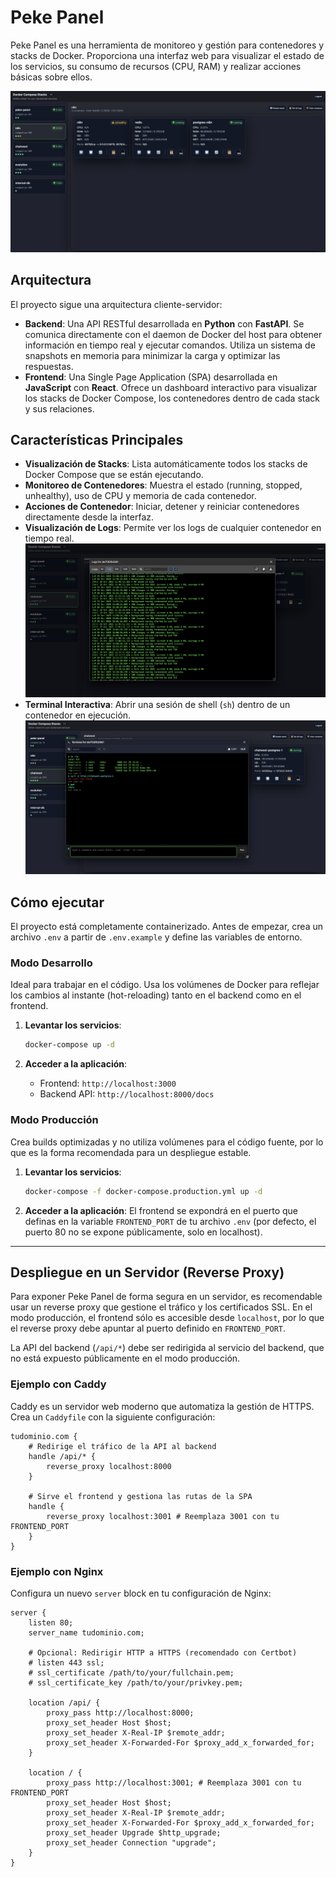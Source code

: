 # Peke Panel

Peke Panel es una herramienta de monitoreo y gestión para contenedores y stacks de Docker. Proporciona una interfaz web para visualizar el estado de los servicios, su consumo de recursos (CPU, RAM) y realizar acciones básicas sobre ellos.

![Peke Panel Dashboard](./assets/panel.jpg)

## Arquitectura

El proyecto sigue una arquitectura cliente-servidor:

-   **Backend**: Una API RESTful desarrollada en **Python** con **FastAPI**. Se comunica directamente con el daemon de Docker del host para obtener información en tiempo real y ejecutar comandos. Utiliza un sistema de snapshots en memoria para minimizar la carga y optimizar las respuestas.
-   **Frontend**: Una Single Page Application (SPA) desarrollada en **JavaScript** con **React**. Ofrece un dashboard interactivo para visualizar los stacks de Docker Compose, los contenedores dentro de cada stack y sus relaciones.

## Características Principales

-   **Visualización de Stacks**: Lista automáticamente todos los stacks de Docker Compose que se están ejecutando.
-   **Monitoreo de Contenedores**: Muestra el estado (running, stopped, unhealthy), uso de CPU y memoria de cada contenedor.
-   **Acciones de Contenedor**: Iniciar, detener y reiniciar contenedores directamente desde la interfaz.
-   **Visualización de Logs**: Permite ver los logs de cualquier contenedor en tiempo real.
    ![Log Modal](./assets/logs.jpg)
-   **Terminal Interactiva**: Abrir una sesión de shell (`sh`) dentro de un contenedor en ejecución.
    ![Shell Modal](./assets/shell.jpg)

## Cómo ejecutar

El proyecto está completamente containerizado. Antes de empezar, crea un archivo `.env` a partir de `.env.example` y define las variables de entorno.

### Modo Desarrollo

Ideal para trabajar en el código. Usa los volúmenes de Docker para reflejar los cambios al instante (hot-reloading) tanto en el backend como en el frontend.

1.  **Levantar los servicios**:
    ```bash
    docker-compose up -d
    ```

2.  **Acceder a la aplicación**:
    -   Frontend: `http://localhost:3000`
    -   Backend API: `http://localhost:8000/docs`

### Modo Producción

Crea builds optimizadas y no utiliza volúmenes para el código fuente, por lo que es la forma recomendada para un despliegue estable.

1.  **Levantar los servicios**:
    ```bash
    docker-compose -f docker-compose.production.yml up -d
    ```

2.  **Acceder a la aplicación**: El frontend se expondrá en el puerto que definas en la variable `FRONTEND_PORT` de tu archivo `.env` (por defecto, el puerto 80 no se expone públicamente, solo en localhost).

---

## Despliegue en un Servidor (Reverse Proxy)

Para exponer Peke Panel de forma segura en un servidor, es recomendable usar un reverse proxy que gestione el tráfico y los certificados SSL. En el modo producción, el frontend sólo es accesible desde `localhost`, por lo que el reverse proxy debe apuntar al puerto definido en `FRONTEND_PORT`.

La API del backend (`/api/*`) debe ser redirigida al servicio del backend, que no está expuesto públicamente en el modo producción.

### Ejemplo con Caddy

Caddy es un servidor web moderno que automatiza la gestión de HTTPS. Crea un `Caddyfile` con la siguiente configuración:

```caddy
tudominio.com {
    # Redirige el tráfico de la API al backend
    handle /api/* {
        reverse_proxy localhost:8000
    }

    # Sirve el frontend y gestiona las rutas de la SPA
    handle {
        reverse_proxy localhost:3001 # Reemplaza 3001 con tu FRONTEND_PORT
    }
}
```

### Ejemplo con Nginx

Configura un nuevo `server` block en tu configuración de Nginx:

```nginx
server {
    listen 80;
    server_name tudominio.com;

    # Opcional: Redirigir HTTP a HTTPS (recomendado con Certbot)
    # listen 443 ssl;
    # ssl_certificate /path/to/your/fullchain.pem;
    # ssl_certificate_key /path/to/your/privkey.pem;

    location /api/ {
        proxy_pass http://localhost:8000;
        proxy_set_header Host $host;
        proxy_set_header X-Real-IP $remote_addr;
        proxy_set_header X-Forwarded-For $proxy_add_x_forwarded_for;
    }

    location / {
        proxy_pass http://localhost:3001; # Reemplaza 3001 con tu FRONTEND_PORT
        proxy_set_header Host $host;
        proxy_set_header X-Real-IP $remote_addr;
        proxy_set_header X-Forwarded-For $proxy_add_x_forwarded_for;
        proxy_set_header Upgrade $http_upgrade;
        proxy_set_header Connection "upgrade";
    }
}
```